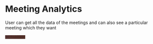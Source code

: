 # Meeting Analytics

User can get all the data of the meetings and can also see a particular meeting which they want

![](../.gitbook/assets/image%20%2845%29.png)

